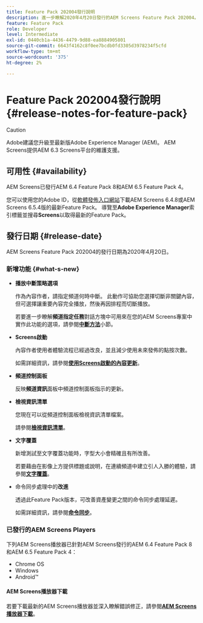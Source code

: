 ```yaml
---
title: Feature Pack 202004發行說明
description: 進一步瞭解2020年4月20日發行的AEM Screens Feature Pack 202004。
feature: Feature Pack
role: Developer
level: Intermediate
exl-id: 0440cb1a-4436-4479-9d88-ea8884905801
source-git-commit: 6643f4162c8f0ee7bcdb0fd3305d3978234f5cfd
workflow-type: tm+mt
source-wordcount: '375'
ht-degree: 2%

---
```


# Feature Pack 202004發行說明 {#release-notes-for-feature-pack}

>[!CAUTION]
>
>Adobe建議您升級至最新版Adobe Experience Manager (AEM)。 AEM Screens提供AEM 6.3 Screens平台的維護支援。

## 可用性 {#availability}

AEM Screens已發行AEM 6.4 Feature Pack 8和AEM 6.5 Feature Pack 4。

您可以使用您的Adobe ID，從[軟體發佈入口網站](https://experience.adobe.com/#/downloads/content/software-distribution/en/aem.html)下載AEM Screens 6.4.8或AEM Screens 6.5.4版的最新Feature Pack。 導覽至&#x200B;**Adobe Experience Manager**&#x200B;索引標籤並搜尋&#x200B;**Screens**&#x200B;以取得最新的Feature Pack。

## 發行日期 {#release-date}

AEM Screens Feature Pack 202004的發行日期為2020年4月20日。

### 新增功能 {#what-s-new}

* **播放中斷策略選項**

  作為內容作者，請指定頻道何時中斷。 此動作可協助您選擇切斷非關鍵內容，但可選擇讓重要內容完全播放，然後再因排程而切斷播放。

  若要進一步瞭解&#x200B;**頻道指定任務**&#x200B;對話方塊中可用來在您的AEM Screens專案中實作此功能的選項，請參閱&#x200B;**[中斷方法](/help/user-guide/channel-assignment.md#interruption-method-channel)**&#x200B;小節。

* **Screens啟動**

  內容作者使用者體驗流程已經過改良，並且減少使用未來發佈的點按次數。

  如需詳細資訊，請參閱&#x200B;**[使用Screens啟動的內容更新](launches.md)**。

* **頻道控制面板**

  反映&#x200B;**頻道資訊**&#x200B;面板中頻道控制面板指示的更新。


* **檢視資訊清單**

  您現在可以從頻道控制面板檢視資訊清單檔案。

  請參閱&#x200B;**[檢視資訊清單](/help/user-guide/managing-channels.md#view-manifest)**。

* **文字覆蓋**

  新增測試至文字覆蓋功能時，字型大小會精確且有所改善。

  若要藉由在影像上方提供標題或說明，在連續頻道中建立引人入勝的體驗，請參閱&#x200B;**[文字覆蓋](text-overlay.md)**。

* 命令同步處理中的&#x200B;**改進**

  透過此Feature Pack版本，可改善資產變更之間的命令同步處理延遲。

  如需詳細資訊，請參閱&#x200B;**[命令同步](using-command-sync.md)**。

### 已發行的AEM Screens Players

下列AEM Screens播放器已針對AEM Screens發行的AEM 6.4 Feature Pack 8和AEM 6.5 Feature Pack 4：

* Chrome OS
* Windows
* Android™

#### AEM Screens播放器下載

若要下載最新的AEM Screens播放器並深入瞭解錯誤修正，請參閱&#x200B;**[AEM Screens播放器下載](https://download.macromedia.com/screens/)**。
